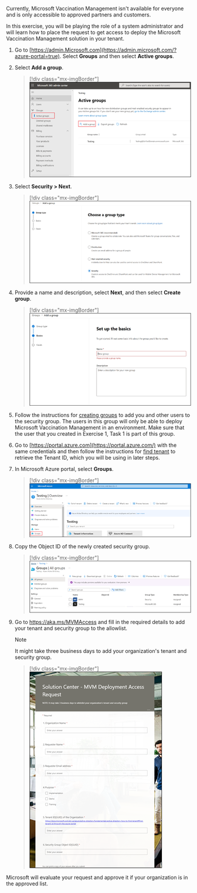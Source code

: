 Currently, Microsoft Vaccination Management isn't available for everyone and is only accessible to approved partners and customers.

In this exercise, you will be playing the role of a system administrator and will learn how to place the request to get access to deploy the Microsoft Vaccination Management solution in your tenant.

1.  Go to [https://admin.Microsoft.com](https://admin.microsoft.com/?azure-portal=true). Select **Groups** and then select **Active groups**.

2.  Select **Add a group**.

    > [!div class="mx-imgBorder"]
    > [![Screenshot of adding a group to your environment.](../media/16-add-group.png)](../media/16-add-group.png)

3.  Select **Security > Next**.

    > [!div class="mx-imgBorder"]
    > [![Screenshot of selecting a security role for the group.](../media/17-group-type.png)](../media/17-group-type.png)

4.  Provide a name and description, select **Next**, and then select **Create group**.

    > [!div class="mx-imgBorder"]
    > [![Screenshot of providing a name for the group creation.](../media/18-group-name.png)](../media/18-group-name.png)

5.  Follow the instructions for [creating groups](/microsoft-365/admin/create-groups/create-groups?view=o365-worldwide#add-members-to-the-group/?azure-portal=true) to add you and other users to the security group. The users in this group will only be able to deploy Microsoft Vaccination Management in an environment. Make sure that the user that you created in Exercise 1, Task 1 is part of this group.

6.  Go to [https://portal.azure.com](https://portal.azure.com/) with the same credentials and then follow the instructions for [find tenant](/azure/active-directory/fundamentals/active-directory-how-to-find-tenant#find-tenant-id-through-the-azure-portal/?azure-portal=true) to retrieve the Tenant ID, which you will be using in later steps.

7.  In Microsoft Azure portal, select **Groups**.

    > [!div class="mx-imgBorder"]
    > [![Screenshot of selecting the group for testing.](../media/19-test-overview.png)](../media/19-test-overview.png)

8.  Copy the Object ID of the newly created security group.

    > [!div class="mx-imgBorder"]
    > [![Screenshot of finding the Object ID for your group.](../media/20-object-id.png)](../media/20-object-id.png)

9.  Go to https://aka.ms/MVMAccess and fill in the required details to add your tenant and security group to the allowlist. 

    > [!NOTE]
    > It might take three business days to add your organization's tenant and security group.

    > [!div class="mx-imgBorder"]
    > [![Screenshot showing the request access form.](../media/21-request-access.png)](../media/21-request-access.png)

Microsoft will evaluate your request and approve it if your organization is in the approved list.
